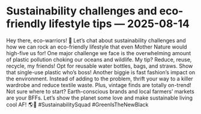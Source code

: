 # Sustainability challenges and eco-friendly lifestyle tips — 2025-08-14

Hey there, eco-warriors! 🌿 Let’s chat about sustainability challenges and how we can rock an eco-friendly lifestyle that even Mother Nature would high-five us for! One major challenge we face is the overwhelming amount of plastic pollution choking our oceans and wildlife. My tip? Reduce, reuse, recycle, my friends! Opt for reusable water bottles, bags, and straws. Show that single-use plastic who’s boss! Another biggie is fast fashion’s impact on the environment. Instead of adding to the problem, thrift your way to a killer wardrobe and reduce textile waste. Plus, vintage finds are totally on-trend! Not sure where to start? Earth-conscious brands and local farmers’ markets are your BFFs. Let’s show the planet some love and make sustainable living cool AF! 🌎💚 #SustainabilitySquad #GreenIsTheNewBlack